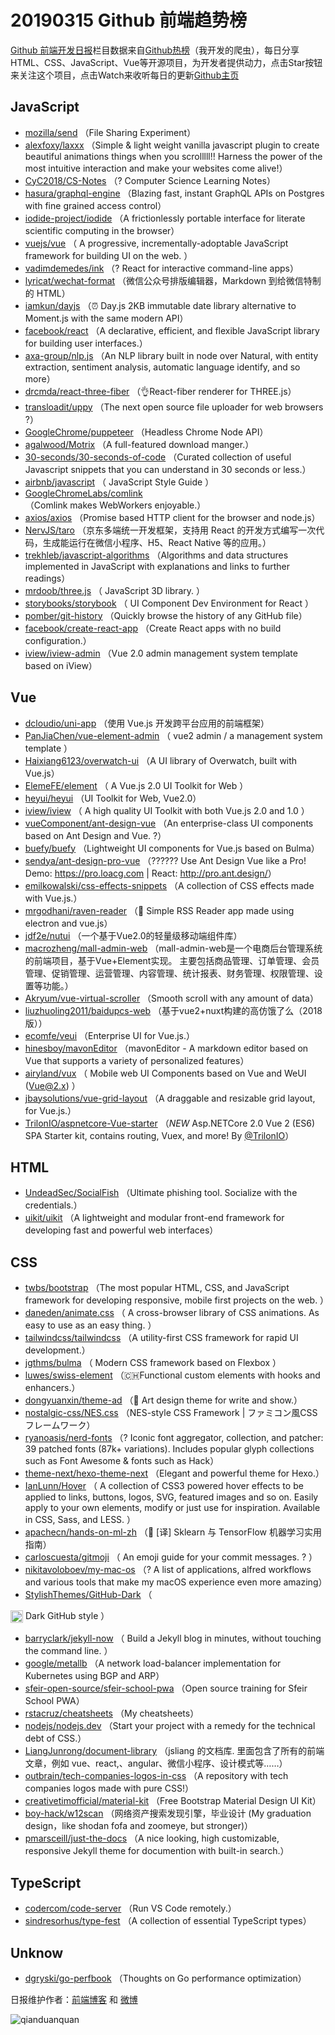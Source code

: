 # 20190315 Github 前端趋势榜

[Github 前端开发日报](http://caibaojian.com/c/news)栏目数据来自[Github热榜](http://news.caibaojian.com/)（我开发的爬虫），每日分享HTML、CSS、JavaScript、Vue等开源项目，为开发者提供动力，点击Star按钮来关注这个项目，点击Watch来收听每日的更新[Github主页](https://github.com/kujian/githubTrending)
## JavaScript

* [mozilla/send](https://github.com/mozilla/send) （File Sharing Experiment）
* [alexfoxy/laxxx](https://github.com/alexfoxy/laxxx) （Simple &amp; light weight vanilla javascript plugin to create beautiful animations things when you scrolllll!! Harness the power of the most intuitive interaction and make your websites come alive!）
* [CyC2018/CS-Notes](https://github.com/CyC2018/CS-Notes) （? Computer Science Learning Notes）
* [hasura/graphql-engine](https://github.com/hasura/graphql-engine) （Blazing fast, instant GraphQL APIs on Postgres with fine grained access control）
* [iodide-project/iodide](https://github.com/iodide-project/iodide) （A frictionlessly portable interface for literate scientific computing in the browser）
* [vuejs/vue](https://github.com/vuejs/vue) （
        A progressive, incrementally-adoptable JavaScript framework for building UI on the web.
      ）
* [vadimdemedes/ink](https://github.com/vadimdemedes/ink) （? React for interactive command-line apps）
* [lyricat/wechat-format](https://github.com/lyricat/wechat-format) （微信公众号排版编辑器，Markdown 到给微信特制的 HTML）
* [iamkun/dayjs](https://github.com/iamkun/dayjs) （⏰ Day.js 2KB immutable date library alternative to Moment.js with the same modern API）
* [facebook/react](https://github.com/facebook/react) （A declarative, efficient, and flexible JavaScript library for building user interfaces.）
* [axa-group/nlp.js](https://github.com/axa-group/nlp.js) （An NLP library built in node over Natural, with entity extraction, sentiment analysis, automatic language identify, and so more）
* [drcmda/react-three-fiber](https://github.com/drcmda/react-three-fiber) （&#x1f44c;React-fiber renderer for THREE.js）
* [transloadit/uppy](https://github.com/transloadit/uppy) （The next open source file uploader for web browsers ?）
* [GoogleChrome/puppeteer](https://github.com/GoogleChrome/puppeteer) （Headless Chrome Node API）
* [agalwood/Motrix](https://github.com/agalwood/Motrix) （A full-featured download manger.）
* [30-seconds/30-seconds-of-code](https://github.com/30-seconds/30-seconds-of-code) （Curated collection of useful Javascript snippets that you can understand in 30 seconds or less.）
* [airbnb/javascript](https://github.com/airbnb/javascript) （
        JavaScript Style Guide
      ）
* [GoogleChromeLabs/comlink](https://github.com/GoogleChromeLabs/comlink) （Comlink makes WebWorkers enjoyable.）
* [axios/axios](https://github.com/axios/axios) （Promise based HTTP client for the browser and node.js）
* [NervJS/taro](https://github.com/NervJS/taro) （京东多端统一开发框架，支持用 React 的开发方式编写一次代码，生成能运行在微信小程序、H5、React Native 等的应用。）
* [trekhleb/javascript-algorithms](https://github.com/trekhleb/javascript-algorithms) （Algorithms and data structures implemented in JavaScript with explanations and links to further readings）
* [mrdoob/three.js](https://github.com/mrdoob/three.js) （
        JavaScript 3D library.
      ）
* [storybooks/storybook](https://github.com/storybooks/storybook) （
        UI Component Dev Environment for React
      ）
* [pomber/git-history](https://github.com/pomber/git-history) （Quickly browse the history of any GitHub file）
* [facebook/create-react-app](https://github.com/facebook/create-react-app) （Create React apps with no build configuration.）
* [iview/iview-admin](https://github.com/iview/iview-admin) （Vue 2.0 admin management system template based on iView）

## Vue

* [dcloudio/uni-app](https://github.com/dcloudio/uni-app) （使用 Vue.js 开发跨平台应用的前端框架）
* [PanJiaChen/vue-element-admin](https://github.com/PanJiaChen/vue-element-admin) （
        vue2 admin / a management system template
      ）
* [Haixiang6123/overwatch-ui](https://github.com/Haixiang6123/overwatch-ui) （A UI library of Overwatch, built with Vue.js）
* [ElemeFE/element](https://github.com/ElemeFE/element) （
        A Vue.js 2.0 UI Toolkit for Web
      ）
* [heyui/heyui](https://github.com/heyui/heyui) （UI Toolkit for Web, Vue2.0）
* [iview/iview](https://github.com/iview/iview) （
        A high quality UI Toolkit with both Vue.js 2.0 and 1.0
      ）
* [vueComponent/ant-design-vue](https://github.com/vueComponent/ant-design-vue) （An enterprise-class UI components based on Ant Design and Vue. ?）
* [buefy/buefy](https://github.com/buefy/buefy) （Lightweight UI components for Vue.js based on Bulma）
* [sendya/ant-design-pro-vue](https://github.com/sendya/ant-design-pro-vue) （??‍???‍? Use Ant Design Vue like a Pro! Demo: <a href="https://pro.loacg.com" rel="nofollow">https://pro.loacg.com</a> | React: <a href="http://pro.ant.design/" rel="nofollow">http://pro.ant.design/</a>）
* [emilkowalski/css-effects-snippets](https://github.com/emilkowalski/css-effects-snippets) （A collection of CSS effects made with Vue.js.）
* [mrgodhani/raven-reader](https://github.com/mrgodhani/raven-reader) （&#x1f4d6; Simple RSS Reader app made using electron and vue.js）
* [jdf2e/nutui](https://github.com/jdf2e/nutui) （一个基于Vue2.0的轻量级移动端组件库）
* [macrozheng/mall-admin-web](https://github.com/macrozheng/mall-admin-web) （mall-admin-web是一个电商后台管理系统的前端项目，基于Vue+Element实现。 主要包括商品管理、订单管理、会员管理、促销管理、运营管理、内容管理、统计报表、财务管理、权限管理、设置等功能。）
* [Akryum/vue-virtual-scroller](https://github.com/Akryum/vue-virtual-scroller) （Smooth scroll with any amount of data）
* [liuzhuoling2011/baidupcs-web](https://github.com/liuzhuoling2011/baidupcs-web) （基于vue2+nuxt构建的高仿饿了么（2018版））
* [ecomfe/veui](https://github.com/ecomfe/veui) （Enterprise UI for Vue.js.）
* [hinesboy/mavonEditor](https://github.com/hinesboy/mavonEditor) （mavonEditor - A markdown editor based on Vue that supports a variety of personalized features）
* [airyland/vux](https://github.com/airyland/vux) （
        Mobile web UI Components based on Vue and WeUI (Vue@2.x)
      ）
* [jbaysolutions/vue-grid-layout](https://github.com/jbaysolutions/vue-grid-layout) （A draggable and resizable grid layout, for Vue.js.）
* [TrilonIO/aspnetcore-Vue-starter](https://github.com/TrilonIO/aspnetcore-Vue-starter) （*NEW* Asp.NETCore 2.0 Vue 2 (ES6) SPA Starter kit, contains routing, Vuex, and more! By <a class="user-mention" href="https://github.com/TrilonIO">@TrilonIO</a>）

## HTML

* [UndeadSec/SocialFish](https://github.com/UndeadSec/SocialFish) （Ultimate phishing tool. Socialize with the credentials.）
* [uikit/uikit](https://github.com/uikit/uikit) （A lightweight and modular front-end framework for developing fast and powerful web interfaces）

## CSS

* [twbs/bootstrap](https://github.com/twbs/bootstrap) （The most popular HTML, CSS, and JavaScript framework for developing responsive, mobile first projects on the web.
      ）
* [daneden/animate.css](https://github.com/daneden/animate.css) （
        A cross-browser library of CSS animations. As easy to use as an easy thing.
      ）
* [tailwindcss/tailwindcss](https://github.com/tailwindcss/tailwindcss) （A utility-first CSS framework for rapid UI development.）
* [jgthms/bulma](https://github.com/jgthms/bulma) （
        Modern CSS framework based on Flexbox
      ）
* [luwes/swiss-element](https://github.com/luwes/swiss-element) （&#x1f1e8;&#x1f1ed;Functional custom elements with hooks and enhancers.）
* [dongyuanxin/theme-ad](https://github.com/dongyuanxin/theme-ad) （&#x1f528; Art design theme for write and show.）
* [nostalgic-css/NES.css](https://github.com/nostalgic-css/NES.css) （NES-style CSS Framework | ファミコン風CSSフレームワーク）
* [ryanoasis/nerd-fonts](https://github.com/ryanoasis/nerd-fonts) （? Iconic font aggregator, collection, and patcher: 39 patched fonts (87k+ variations). Includes popular glyph collections such as Font Awesome &amp; fonts such as Hack）
* [theme-next/hexo-theme-next](https://github.com/theme-next/hexo-theme-next) （Elegant and powerful theme for Hexo.）
* [IanLunn/Hover](https://github.com/IanLunn/Hover) （
        A collection of CSS3 powered hover effects to be applied to links, buttons, logos, SVG, featured images and so on. Easily apply to your own elements, modify or just use for inspiration. Available in CSS, Sass, and LESS.
      ）
* [apachecn/hands-on-ml-zh](https://github.com/apachecn/hands-on-ml-zh) （&#x1f4d6; [译] Sklearn 与 TensorFlow 机器学习实用指南）
* [carloscuesta/gitmoji](https://github.com/carloscuesta/gitmoji) （
        An emoji guide for your commit messages. ? 
      ）
* [nikitavoloboev/my-mac-os](https://github.com/nikitavoloboev/my-mac-os) （? A list of applications, alfred workflows and various tools that make my macOS experience even more amazing）
* [StylishThemes/GitHub-Dark](https://github.com/StylishThemes/GitHub-Dark) （
        
<img class="emoji" title=":octocat:" alt=":octocat:" src="https://assets-cdn.github.com/images/icons/emoji/octocat.png" height="20" width="20" align="absmiddle"> Dark GitHub style
      ）
* [barryclark/jekyll-now](https://github.com/barryclark/jekyll-now) （
        Build a Jekyll blog in minutes, without touching the command line.
      ）
* [google/metallb](https://github.com/google/metallb) （A network load-balancer implementation for Kubernetes using BGP and ARP）
* [sfeir-open-source/sfeir-school-pwa](https://github.com/sfeir-open-source/sfeir-school-pwa) （Open source training for Sfeir School PWA）
* [rstacruz/cheatsheets](https://github.com/rstacruz/cheatsheets) （My cheatsheets）
* [nodejs/nodejs.dev](https://github.com/nodejs/nodejs.dev) （Start your project with a remedy for the technical debt of CSS.）
* [LiangJunrong/document-library](https://github.com/LiangJunrong/document-library) （jsliang 的文档库. 里面包含了所有的前端文章，例如 vue、react,、angular、微信小程序、设计模式等……）
* [outbrain/tech-companies-logos-in-css](https://github.com/outbrain/tech-companies-logos-in-css) （A repository with tech companies logos made with pure CSS!）
* [creativetimofficial/material-kit](https://github.com/creativetimofficial/material-kit) （Free Bootstrap Material Design UI Kit）
* [boy-hack/w12scan](https://github.com/boy-hack/w12scan) （网络资产搜索发现引擎，毕业设计 (My graduation design，like shodan fofa and zoomeye, but stronger)）
* [pmarsceill/just-the-docs](https://github.com/pmarsceill/just-the-docs) （A nice looking, high customizable, responsive Jekyll theme for documention with built-in search.）

## TypeScript

* [codercom/code-server](https://github.com/codercom/code-server) （Run VS Code remotely.）
* [sindresorhus/type-fest](https://github.com/sindresorhus/type-fest) （A collection of essential TypeScript types）

## Unknow

* [dgryski/go-perfbook](https://github.com/dgryski/go-perfbook) （Thoughts on Go performance optimization）


日报维护作者：[前端博客](http://caibaojian.com/) 和 [微博](http://caibaojian.com/go/weibo)

![qianduanquan](https://user-images.githubusercontent.com/3055447/38468989-651132ac-3b80-11e8-8e6b-15122322a9d7.png)